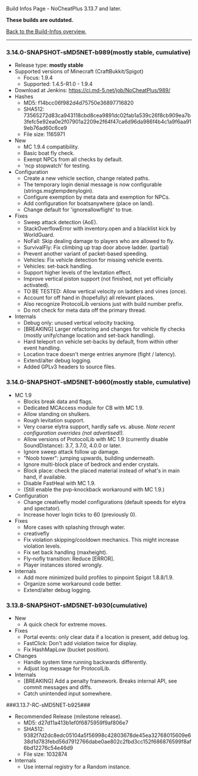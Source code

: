 Build Infos Page - NoCheatPlus 3.13.7 and later.

**These builds are outdated.**

[Back to the Build-Infos overview.](https://github.com/NoCheatPlus/Docs/wiki/Build-Infos)

----

### 3.14.0-SNAPSHOT-sMD5NET-b989(mostly stable, cumulative)
* Release type: **mostly stable**
* Supported versions of Minecraft (CraftBukkit/Spigot)
    * Focus: 1.9.4
    * Supported: 1.4.5-R1.0 - 1.9.4
* Download at Jenkins: https://ci.md-5.net/job/NoCheatPlus/989/
* Hashes
    * MD5: f14bcc06f982d4d75750e36897716820
    * SHA512: 73565272d83ca943118cbd8cea9891dc02fab1a539c26f8cb909ea7b3fefc5e92ea0e2f07901a2209e2f64f47ca6d96da986f4b4c1a9f6aa919eb76ad60c6ce9
    * File size: 1165971
* New
    * MC 1.9.4 compatibility.
    * Basic boat fly check.
    * Exempt NPCs from all checks by default.
    * 'ncp stopwatch' for testing.
* Configuration
    * Create a new vehicle section, change related paths.
    * The temporary login denial message is now configurable (strings.msgtempdenylogin).
    * Configure exemption by meta data and exemption for NPCs.
    * Add configuration for boatsanywhere (place on land).
    * Change default for 'ignoreallowflight' to true.
* Fixes
    * Sweep attack detection (AoE).
    * StackOverflowError with inventory.open and a blacklist kick by WorldGuard.
    * NoFall: Skip dealing damage to players who are allowed to fly.
    * SurvivalFly: Fix climbing up trap door above ladder. (partial)
    * Prevent another variant of packet-based speeding.
    * Vehicles: Fix vehicle detection for missing vehicle events.
    * Vehicles: set-back handling.
    * Support higher levels of the levitation effect.
    * Improve vertical piston support (not finished, not yet officially activated).
    * TO BE TESTED: Allow vertical velocity on ladders and vines (once).
    * Account for off hand in (hopefully) all relevant places.
    * Also recognize ProtocolLib versions just with build number prefix.
    * Do not check for meta data off the primary thread.
* Internals
    * Debug only: unused vertical velocity tracking.
    * [BREAKING] Larger refactoring and changes for vehicle fly checks (mostly unify/change location and set-back handling).
    * Hard teleport on vehicle set-backs by default, from within other event handling.
    * Location trace doesn't merge entries anymore (fight / latency).
    * Extend/alter debug logging.
    * Added GPLv3 headers to source files.

### 3.14.0-SNAPSHOT-sMD5NET-b960(mostly stable, cumulative)
* MC 1.9
    * Blocks break data and flags.
    * Dedicated MCAccess module for CB with MC 1.9.
    * Allow standing on shulkers.
    * Rough levitation support.
    * Very coarse elytra support, hardly safe vs. abuse. _Note recent configuration overrides (not advertised!)._
    * Allow versions of ProtocolLib with MC 1.9 (currently disable SoundDistance): 3.7, 3.7.0, 4.0.0 or later.
    * Ignore sweep attack follow up damage.
    * "Noob tower": jumping upwards, building underneath.
    * Ignore multi-block place of bedrock and ender crystals.
    * Block place: check the placed material instead of what's in main hand, if available.
    * Disable FastHeal with MC 1.9.
    * (Still enable the pvp-knockback workaround with MC 1.9.)
* Configuration
    * Change creativefly model configurations (default speeds for elytra and spectator).
    * Increase hover login ticks to 60 (previously 0).
* Fixes
    * More cases with splashing through water.
    * creativefly
     * Fix violation skipping/cooldown mechanics. This might increase violation levels.
     * Fix set back handling (maxheight).
     * Fly-nofly transition: Reduce [ERROR].
    * Player instances stored wrongly.
* Internals
    * Add more minimized build profiles to pinpoint Spigot 1.8.8/1.9.
    * Organize some workaround code better.
    * Extend/alter debug logging.

### 3.13.8-SNAPSHOT-sMD5NET-b930(cumulative)
* New
    * A quick check for extreme moves.
* Fixes
    * Portal events: only clear data if a location is present, add debug log.
    * FastClick: Don't add violation twice for display.
    * Fix HashMapLow (bucket position).
* Changes
    * Handle system time running backwards differently.
    * Adjust log message for ProtocolLib.
* Internals
    * [BREAKING] Add a penalty framework. Breaks internal API, see commit messages and diffs.
    * Catch unintended input somewhere.

###3.13.7-RC-sMD5NET-b925###
* Recommended Release (milestone release).
    * MD5: d27d11a413b1ef0f6875959f9af806e7
    * SHA512: 9382f7d2dc8edc05104a5f56998c42803678de45ea32768015609e638d1d783febd56d7912766dabe0ae802c2fbd3cc152f686876599f8af6bd12276c54e46d9
    * File size: 1032874
* Internals
    * Use internal registry for a Random instance.

